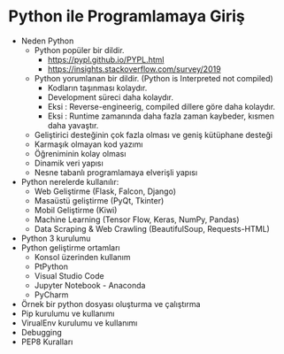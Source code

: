 # Python ile Programlamaya Giriş

- Neden Python
    - Python popüler bir dildir.
        - https://pypl.github.io/PYPL.html
        - https://insights.stackoverflow.com/survey/2019
    - Python yorumlanan bir dildir. (Python is Interpreted not compiled)
        - Kodların taşınması kolaydır.
        - Development süreci daha kolaydır.
        - Eksi : Reverse-engineerig, compiled dillere göre daha kolaydır.
        - Eksi : Runtime zamanında daha fazla zaman kaybeder, kısmen daha yavaştır.
    - Geliştirici desteğinin çok fazla olması ve geniş kütüphane desteği
    - Karmaşık olmayan kod yazımı
    - Öğreniminin kolay olması
    - Dinamik veri yapısı
    - Nesne tabanlı programlamaya elverişli yapısı
- Python nerelerde kullanılır:
    - Web Geliştirme (Flask, Falcon, Django)
    - Masaüstü geliştirme (PyQt, Tkinter)
    - Mobil Geliştirme (Kiwi)
    - Machine Learning (Tensor Flow, Keras, NumPy, Pandas)
    - Data Scraping & Web Crawling (BeautifulSoup, Requests-HTML)
- Python 3 kurulumu
- Python geliştirme ortamları
    - Konsol üzerinden kullanım
    - PtPython
    - Visual Studio Code
    - Jupyter Notebook - Anaconda
    - PyCharm
- Örnek bir python dosyası oluşturma ve çalıştırma
- Pip kurulumu ve kullanımı
- VirualEnv kurulumu ve kullanımı
- Debugging
- PEP8 Kuralları 